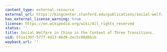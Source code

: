 ```yaml
---
content_type: external-resource
external_url: https://kingcenter.stanford.edu/publications/social-welfare-china-context-three-transitions
has_external_license_warning: true
license: https://en.wikipedia.org/wiki/All_rights_reserved
status: ''
title: Social Welfare in China in the Context of Three Transitions.
uid: 551a130f-577f-4d13-86d9-2ec5c08d6b1b
wayback_url: ''
---
```


